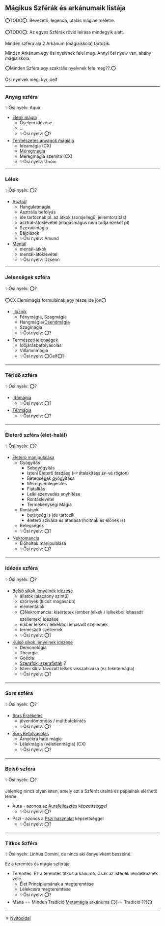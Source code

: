 ## Mágikus Szférák és arkánumaik listája

⭕TODO⭕: Bevezető, legenda, utalás mágiaelméletre.

⭕TODO⭕: Az egyes Szférák rövid leírása mindegyik alatt.

Minden szféra alá 2 Arkánum (mágiaiskola) tartozik.

Minden Arkánum egy ősi nyelvnek felel meg.
Annyi ősi nyelv van, ahány mágiaiskola.

⭕Minden Szféra egy szakrális nyelvnek fele meg??.⭕

Ősi nyelvek még: kyr, óelf

---
### Anyag szféra

✨Ősi nyelv: Aquir

- [Elemi mágia](kepzettsegek.primer.arkanumok/elemi_magia.md)
  - Őselem idézése
  - ...
  -  ✨Ősi nyelv: ⭕?
- [Természetes anyagok mágiája](kepzettsegek.primer.arkanumok/termeszetes_anyagok_magiaja.md)
  - Ideamágia (CX)
  - [Méregmágia](kepzettsegek.primer.arkanumok/termeszetes_anyagok_magiaja.md#méregmágia)
  - Méregmágia szemita (CX)
  - ✨Ősi nyelv: Gnóm

---
### Lélek

✨Ősi nyelv: ⭕?

- [Asztrál](kepzettsegek.primer.arkanumok/asztralmagia.md)
  - Hangulatmágia
  - Asztrális befolyás
  - ide tartoznak pl. az átkok (sorsjellegű, jellemtorzítás)
  - asztrál-átoklevétel (magasmágus nem tudja ezeket pl)
  - Szexuálmágia
  - Bájolások
  - ✨Ősi nyelv: Amund
- [Mentál](kepzettsegek.primer.arkanumok/mentalmagia.md)
  - mentál-átkok
  - mentál-átoklevétel
  - ✨Ősi nyelv: Dzsenn

---
### Jelenségek szféra

✨Ősi nyelv: ⭕?

⭕CX Elemimágia formuláinak egy része ide jön⭕

- [Illúziók](kepzettsegek.primer.arkanumok/illuziok.md)
  - Fénymágia, Szagmágia
  - Hangmágia/[Csendmágia](https://github.com/kaktusztea/km100/wiki/RAW.magia#csendmágia)
  - Szagmágia
  - ✨Ősi nyelv: ⭕?
- [Természeti jelenségek](kepzettsegek.primer.arkanumok/termeszeti_jelensegek.md)
  - Időjárásbefolyásolás
  - Villámmmágia
  - ✨Ősi nyelv: ⭕Óelf⭕?

---
### Téridő szféra

✨Ősi nyelv: ⭕?

- [Időmágia](kepzettsegek.primer.arkanumok/idomagia.md)
  - ✨Ősi nyelv: ⭕?
- [Térmágia](kepzettsegek.primer.arkanumok/termagia.md)
  - ✨Ősi nyelv: ⭕?

---
### Életerő szféra (élet-halál)

✨Ősi nyelv: ⭕?

- [Életerő manipulálása](kepzettsegek.primer.arkanumok/eletero_manipulalasa.md)
  - Gyógyítás
    - Sebgyógyítás
    - Isteni Életerő átadása (`FP` átalakítása `ÉP`-vé rögtön)
    - Betegségek gyógyítása
    - Méregsemlegesítés
    - Fiatalítás
    - Lelki szenvedés enyhítése
    - Rontáslevétel
    - Termékenységi Mágia
  - Rontások
    - betegség is ide tartozik
    - életerő szívása és átadása (holtnak és élőnek is)
  - Betegségek
  - ✨Ősi nyelv: ⭕?
- [Nekromancia](kepzettsegek.primer.arkanumok/nekromancia.md)
  - Élőholtak manipulálása
  - ✨Ősi nyelv: ⭕?

---
### Idézés szféra

✨Ősi nyelv: ⭕?

- [Belső síkok lényeinek idézése](kepzettsegek.primer.arkanumok/idezes_belso_sikok.md)
  - állatok (alacsony szintű)
  - szörnyek (kicsit magasabb)
  - elementálok
  - ⭕Nekromancia: kísértetek (ember lelkek / lelkekbol lehasadt szellemek) idézése
  - ember lelkek / lelkekbol lehasadt szellemek
  - természeti szellemek
  - ✨Ősi nyelv: ⭕?
- [Külső síkok lényeinek idézése](kepzettsegek.primer.arkanumok/idezes_kulso_sikok.md)
  - Demonológia
  - Theurgia
  - Goécia
  - [Szeráfok, szerafisták](https://github.com/kaktusztea/km100/wiki/RAW.magia#szer%C3%A1fi-m%C3%A1gi%C3%A1k) ?
  - Isteni síkra távozott lelkek visszahívása (ez feketemágia)
  - ✨Ősi nyelv: ⭕?

---
### Sors szféra

✨Ősi nyelv: ⭕?

- [Sors Érzékelés](kepzettsegek.primer.arkanumok/sors_erzekeles.md)
  - jövendőmondás / múltbatekintés
  - ✨Ősi nyelv: ⭕?
- [Sors Befolyásolás](kepzettsegek.primer.arkanumok/sors_befolyasolas.md)
  - Árnyékra ható mágia
  - Lélekmágia (véletlenmágia) (CX)
  - ✨Ősi nyelv: ⭕?

---
### Belső szféra

✨Ősi nyelv: ⭕?

Jelenleg nincs olyan isten, amely ezt a Szférát uralná és papjainak elérhető lenne.

- Aura - azonos az [Aurafejlesztés](kepzettsegek.primer.misztikus/aurafejlesztes.md) képzettséggel
  - ✨Ősi nyelv: ⭕?
- Pszí - azonos a [Pszí használat](kepzettsegek.primer.misztikus/pszi_hasznalat.md) képzettséggel
  - ✨Ősi nyelv: ⭕?

---
### Titkos Szféra

✨Ősi nyelv: Linhua Domini, de nincs aki ősnyelvként beszélné.

Ez a teremtés és mágia szférája. 

- Teremtés: Ez a teremtés titkos arkánuma. Csak az istenek rendelkeznek vele.
  - Élet Princípiumának a megteremtése
  - Lélekcsíra megteremtése
  - ✨Ősi nyelv: ⭕?
- Mana == Minden Tradíció [Metamágia](kepzettsegek.primer.arkanumok/metamagia.md) arkánuma ⭕(== Tradíció ??)⭕

---

⚜️ [Nyitóoldal](start.md#9-m%C3%A1giarendszer)

